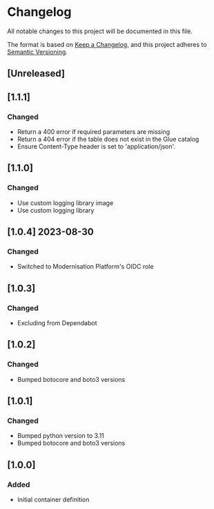 <!-- markdownlint-disable MD003 -->
# Changelog

All notable changes to this project will be documented in this file.

The format is based on [Keep a Changelog](https://keepachangelog.com/en/1.0.0/),
and this project adheres to [Semantic Versioning](https://semver.org/spec/v2.0.0.html).

## [Unreleased]

## [1.1.1]

### Changed

- Return a 400 error if required parameters are missing
- Return a 404 error if the table does not exist in the Glue catalog
- Ensure Content-Type header is set to 'application/json'.

## [1.1.0]

### Changed

- Use custom logging library image
- Use custom logging library

## [1.0.4] 2023-08-30

### Changed

- Switched to Modernisation Platform's OIDC role

## [1.0.3]

### Changed

- Excluding from Dependabot

## [1.0.2]

### Changed

- Bumped botocore and boto3 versions

## [1.0.1]

### Changed

- Bumped python version to 3.11
- Bumped botocore and boto3 versions

## [1.0.0]

### Added

- Initial container definition
